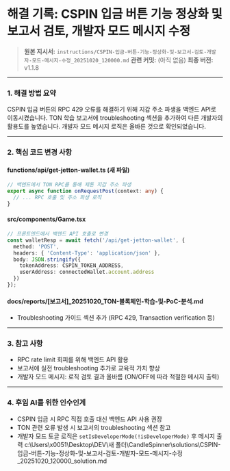 # 해결 기록: CSPIN 입금 버튼 기능 정상화 및 보고서 검토, 개발자 모드 메시지 수정

> **원본 지시서:** `instructions/CSPIN-입금-버튼-기능-정상화-및-보고서-검토-개발자-모드-메시지-수정_20251020_120000.md`
> **관련 커밋:** (아직 없음)
> **최종 버전:** v1.1.8

---

### 1. 해결 방법 요약

CSPIN 입금 버튼의 RPC 429 오류를 해결하기 위해 지갑 주소 파생을 백엔드 API로 이동시켰습니다. TON 학습 보고서에 troubleshooting 섹션을 추가하여 다른 개발자의 활용도를 높였습니다. 개발자 모드 메시지 로직은 올바른 것으로 확인되었습니다.

---

### 2. 핵심 코드 변경 사항

#### functions/api/get-jetton-wallet.ts (새 파일)
```typescript
// 백엔드에서 TON RPC를 통해 제톤 지갑 주소 파생
export async function onRequestPost(context: any) {
  // ... RPC 호출 및 주소 파생 로직
}
```

#### src/components/Game.tsx
```typescript
// 프론트엔드에서 백엔드 API 호출로 변경
const walletResp = await fetch('/api/get-jetton-wallet', {
  method: 'POST',
  headers: { 'Content-Type': 'application/json' },
  body: JSON.stringify({
    tokenAddress: CSPIN_TOKEN_ADDRESS,
    userAddress: connectedWallet.account.address
  })
});
```

#### docs/reports/[보고서]_20251020_TON-블록체인-학습-및-PoC-분석.md
- Troubleshooting 가이드 섹션 추가 (RPC 429, Transaction verification 등)

---

### 3. 참고 사항

- RPC rate limit 회피를 위해 백엔드 API 활용
- 보고서에 실전 troubleshooting 추가로 교육적 가치 향상
- 개발자 모드 메시지: 로직 검토 결과 올바름 (ON/OFF에 따라 적절한 메시지 출력)

---

### 4. 후임 AI를 위한 인수인계

- CSPIN 입금 시 RPC 직접 호출 대신 백엔드 API 사용 권장
- TON 관련 오류 발생 시 보고서의 troubleshooting 섹션 참고
- 개발자 모드 토글 로직은 `setIsDeveloperMode(!isDeveloperMode)` 후 메시지 출력</content>
<parameter name="filePath">c:\Users\x0051\Desktop\DEV\새 폴더\CandleSpinner\solutions\CSPIN-입금-버튼-기능-정상화-및-보고서-검토-개발자-모드-메시지-수정_20251020_120000_solution.md